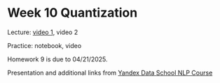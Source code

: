 # Week 10 Quantization
Lecture: [video 1](https://youtu.be/kEybI9X2p9w), video 2

Practice: notebook, video

Homework 9 is due to 04/21/2025. 

Presentation and additional links from [Yandex Data School NLP Course](https://github.com/yandexdataschool/nlp_course/tree/2023/week10_efficiency) 
